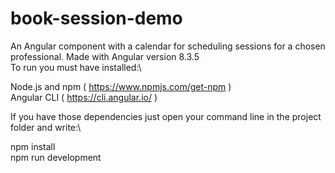 # book-session-demo

An Angular component with a calendar for scheduling sessions for a chosen professional. Made with Angular version 8.3.5\
To run you must have installed:\

Node.js and npm ( https://www.npmjs.com/get-npm )\
Angular CLI ( https://cli.angular.io/ )

If you have those dependencies just open your command line in the project folder and write:\

npm install\
npm run development
